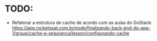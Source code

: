 # TODO: 
- Refatorar a estrutura de cache de acordo com as aulas do GoStack: https://app.rocketseat.com.br/node/finalizando-back-end-do-app-1/group/cache-e-seguranca/lesson/configurando-cache